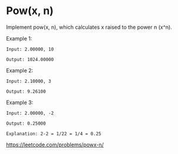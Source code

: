 # Pow(x, n)

Implement pow(x, n), which calculates x raised to the power n (x^n).

Example 1:

    Input: 2.00000, 10
    
    Output: 1024.00000

Example 2:

    Input: 2.10000, 3
    
    Output: 9.26100

Example 3:

    Input: 2.00000, -2
    
    Output: 0.25000
    
    Explanation: 2-2 = 1/22 = 1/4 = 0.25
    
https://leetcode.com/problems/powx-n/
